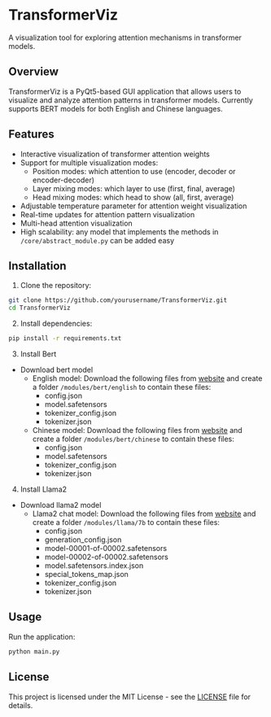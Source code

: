 # TransformerViz

A visualization tool for exploring attention mechanisms in transformer models.

## Overview

TransformerViz is a PyQt5-based GUI application that allows users to visualize and analyze attention patterns in transformer models. Currently supports BERT models for both English and Chinese languages.

## Features

- Interactive visualization of transformer attention weights
- Support for multiple visualization modes:
  - Position modes: which attention to use (encoder, decoder or encoder-decoder)
  - Layer mixing modes: which layer to use (first, final, average)
  - Head mixing modes: which head to show (all, first, average)
- Adjustable temperature parameter for attention weight visualization
- Real-time updates for attention pattern visualization
- Multi-head attention visualization
- High scalability: any model that implements the methods in `/core/abstract_module.py` can be added easy

## Installation

1. Clone the repository:
```bash
git clone https://github.com/yourusername/TransformerViz.git
cd TransformerViz
```

2. Install dependencies:
```bash
pip install -r requirements.txt
```

3. Install Bert
- Download bert model
  - English model: Download the following files from [website](https://huggingface.co/google-bert/bert-base-uncased/tree/main) and create a folder `/modules/bert/english` to contain these files:
    - config.json
    - model.safetensors
    - tokenizer_config.json
    - tokenizer.json
  - Chinese model: Download the following files from [website](https://huggingface.co/google-bert/bert-base-chinese/tree/main) and create a folder `/modules/bert/chinese` to contain these files:
    - config.json
    - model.safetensors
    - tokenizer_config.json
    - tokenizer.json

4. Install Llama2 
- Download llama2 model
  - Llama2 chat model: Download the following files from [website](https://huggingface.co/meta-llama/Llama-2-7b-chat-hf/tree/main) and create a folder `/modules/llama/7b` to contain these files:
    - config.json
    - generation_config.json
    - model-00001-of-00002.safetensors
    - model-00002-of-00002.safetensors
    - model.safetensors.index.json
    - special_tokens_map.json
    - tokenizer_config.json
    - tokenizer.json

## Usage

Run the application:
```bash
python main.py
```

## License

This project is licensed under the MIT License - see the [LICENSE](LICENSE) file for details.